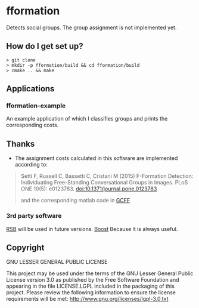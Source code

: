 # fformation

Detects social groups. The group assignment is not implemented yet.

## How do I get set up? ###

    > git clone 
    > mkdir -p fformation/build && cd fformation/build
    > cmake .. && make

## Applications

### fformation-example

An example application of which I classifies groups and prints the corresponding costs.

## Thanks 

* The assignment costs calculated in this software are implemented according to:

> Setti F, Russell C, Bassetti C, Cristani M (2015) F-Formation Detection: 
>  Individuating Free-Standing Conversational Groups in Images. PLoS ONE 10(5): 
>  e0123783. [doi:10.1371/journal.pone.0123783](http://dx.doi.org/10.1371/journal.pone.0123783)
>
> and the corresponding matlab code in [GCFF](https://github.com/franzsetti/GCFF)

### 3rd party software

[RSB](https://code.cor-lab.de/projects/rsb "Robotics Service Bus") will be used in future versions.
[Boost](http://www.boost.org/ "Boost C++ Libraries") Because it is always useful.

## Copyright

GNU LESSER GENERAL PUBLIC LICENSE

This project may be used under the terms of the GNU Lesser General
Public License version 3.0 as published by the
Free Software Foundation and appearing in the file LICENSE.LGPL
included in the packaging of this project.  Please review the
following information to ensure the license requirements will
be met: http://www.gnu.org/licenses/lgpl-3.0.txt

